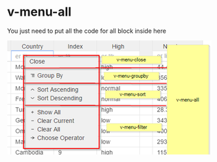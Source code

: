 # v-menu-all

You just need to put all the code for all block inside here

![](../.gitbook/assets/v-menu-main-types.png)

